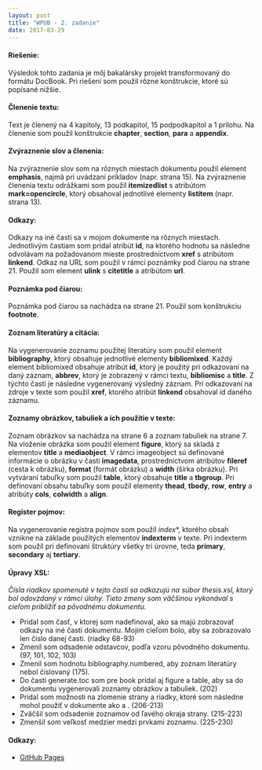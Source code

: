 ```yaml
---
layout: post
title: "WPUB - 2. zadanie"
date: 2017-03-29
---
```

#### Riešenie:
Výsledok tohto zadania je môj bakalársky projekt transformovaný do formátu DocBook. Pri riešení som použil rôzne konštrukcie, ktoré sú popísané nižšie.

#### Členenie textu:
Text je členený na 4 kapitoly, 13 podkapitol, 15 podpodkapitol a 1 prílohu. Na členenie som použil konštrukcie **chapter**, **section**, **para** a **appendix**.

#### Zvýraznenie slov a členenia:
Na zvýraznenie slov som na rôznych miestach dokumentu použil element **emphasis**, najmä pri uvádzaní príkladov (napr. strana 15). Na zvýraznenie členenia textu odrážkami som použil **itemizedlist** s atribútom **mark=opencircle**, ktorý obsahoval jednotlivé elementy **listitem** (napr. strana 13).

#### Odkazy:
Odkazy na iné časti sa v mojom dokumente na rôznych miestach. Jednotlivým častiam som pridal atribút **id**, na ktorého hodnotu sa následne odvolávam na požadovanom mieste prostredníctvom **xref** s atribútom **linkend**. Odkaz na URL som použil v rámci poznámky pod čiarou na strane 21. Použil som element **ulink** s **citetitle** a atribútom **url**.

#### Poznámka pod čiarou:
Poznámka pod čiarou sa nachádza na strane 21. Použil som konštrukciu **footnote**.

#### Zoznam literatúry a citácia:
Na vygenerovanie zoznamu použitej literatúry som použil element **bibliography**, ktorý obsahuje jednotlivé elementy **bibliomixed**. Každý element bibliomixed obsahuje atribút **id**, ktorý je použitý pri odkazovaní na daný záznam, **abbrev**, ktorý je zobrazený v rámci textu, **bibliomisc** a **title**. Z týchto častí je následne vygenerovaný výsledný záznam. Pri odkazovaní na zdroje v texte som použil **xref**, ktorého atribút **linkend** obsahoval id daného záznamu.

#### Zoznamy obrázkov, tabuliek a ich použitie v texte:
Zoznam obrázkov sa nachádza na strane 6 a zoznam tabuliek na strane 7. Na vloženie obrázka som použil element **figure**, ktorý sa skladá z elementov **title** a **mediaobject**. V rámci imageobject sú definované informácie o obrázku v časti **imagedata**, prostredníctvom atribútov **fileref** (cesta k obrázku), **format** (formát obrázku) a **width** (šírka obrázku). Pri vytváraní tabuľky som použil **table**, ktorý obsahuje **title** a **tbgroup**. Pri definovaní obsahu tabuľky som použil elementy **thead**, **tbody**, **row**, **entry** a atribúty **cols**, **colwidth** a **align**.

#### Register pojmov:
Na vygenerovanie registra pojmov som použil *index**, ktorého obsah vznikne na základe použitých elementov **indexterm** v texte. Pri indexterm som použil pri definovaní štruktúry všetky tri úrovne, teda **primary**, **secondary** aj **tertiary**.

#### Úpravy XSL:
*Čísla riadkov spomenuté v tejto časti sa odkazujú na súbor thesis.xsl, ktorý bol odovzdaný v rámci úlohy. Tieto zmeny som väčšinou vykonával s cieľom priblížiť sa pôvodnému dokumentu.*

* Pridal som časť, v ktorej som nadefinoval, ako sa majú zobrazovať odkazy na iné časti dokumentu. Mojím cieľom bolo, aby sa zobrazovalo len číslo danej časti. (riadky 68-93)
* Zmenil som odsadenie odstavcov, podľa vzoru pôvodného dokumentu. (97, 101, 102, 103)
* Zmenil som hodnotu bibliography.numbered, aby zoznam literatúry nebol číslovaný (175).
* Do časti generate.toc som pre book pridal aj figure a table, aby sa do dokumentu vygenerovali zoznamy obrázkov a tabuliek. (202)
* Pridal som možnosti na zlomenie strany a riadky, ktoré som následne mohol použiť v dokumente ako <?linebreak?> a <?hard-pagebreak?>. (206-213)
* Zväčšil som odsadenie zoznamov od ľavého okraja strany. (215-223)
* Zmenšil som veľkosť medzier medzi prvkami zoznamu. (225-230)

#### Odkazy:
* [GitHub Pages](http://localhost:4000/webovepublikovanie/ "GitHub Pages")